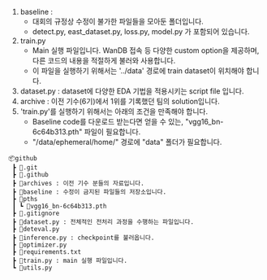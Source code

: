 1. baseline :
    - 대회의 규정상 수정이 불가한 파일들을 모아둔 폴더입니다.
    - detect.py, east_dataset.py, loss.py, model.py 가 포함되어 있습니다.
2. train.py
    - Main 실행 파일입니다. WanDB 접속 등 다양한 custom option을 제공하며, 다른 코드의 내용을 적절하게 불러와 사용합니다.
    - 이 파일을 실행하기 위해서는 '../data' 경로에 train dataset이 위치해야 합니다.
3. dataset.py : dataset에 다양한 EDA 기법을 적용시키는 script file 입니다.
4. archive : 이전 기수(6기)에서 1위를 기록했던 팀의 solution입니다.
5. 'train.py'를 실행하기 위해서는 아래의 조건을 만족해야 합니다.
    - Baseline code를 다운로드 받는다면 얻을 수 있는, "vgg16_bn-6c64b313.pth" 파일이 필요합니다.
    -  "/data/ephemeral/home/" 경로에 "data" 폴더가 필요합니다.



```
📦github
 ┣ 📂.git
 ┣ 📂.github
 ┣ 📂archives : 이전 기수 분들의 자료입니다.
 ┣ 📂baseline : 수정이 금지된 파일들의 저장소입니다.
 ┣ 📂pths
 ┃ ┗ 📜vgg16_bn-6c64b313.pth
 ┣ 📜.gitignore
 ┣ 📜dataset.py : 전체적인 전처리 과정을 수행하는 파일입니다.
 ┣ 📜deteval.py
 ┣ 📜inference.py : checkpoint를 불러옵니다.
 ┣ 📜optimizer.py
 ┣ 📜requirements.txt
 ┣ 📜train.py : main 실행 파일입니다.
 ┗ 📜utils.py
```
